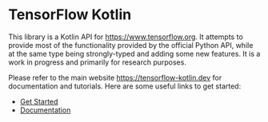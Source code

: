 # TensorFlow Kotlin

This library is a Kotlin API for https://www.tensorflow.org. It attempts to provide most of the functionality provided by the official Python API, while at the same type being strongly-typed and adding some new features. It is a work in progress and primarily for research purposes.

Please refer to the main website https://tensorflow-kotlin.dev for documentation and tutorials. Here are some useful links to get started:

- [Get Started](https://tensorflow-kotlin.dev/get-started)
- [Documentation](https://tensorflow-kotlin.dev/docs)
